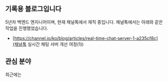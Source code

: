 ## 기록용 블로그입니다
5년차 백엔드 엔지니어이며, 현재 채널톡에서 재직 중입니다. 채널톡에서는 아래와 같은 작업을 진행했었습니다.

- [https://channel.io/ko/blog/articles/real-time-chat-server-1-a235cf8c](채널톡 실시간 채팅 서버 개선 여정(1))

## 관심 분야
최근에는 